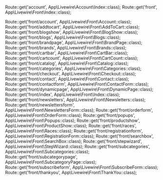 Route::get('account', App\Livewire\Account\Index::class);
Route::get('front', App\Livewire\Front\Index::class);

Route::get('front/account', App\Livewire\Front\Account::class);
Route::get('front/addtocart', App\Livewire\Front\AddToCart::class);
Route::get('front/blogshow', App\Livewire\Front\BlogShow::class);
Route::get('front/blogs', App\Livewire\Front\Blogs::class);
Route::get('front/brandpage', App\Livewire\Front\BrandPage::class);
Route::get('front/brands', App\Livewire\Front\Brands::class);
Route::get('front/cartbar', App\Livewire\Front\CartBar::class);
Route::get('front/cartcount', App\Livewire\Front\CartCount::class);
Route::get('front/catalog', App\Livewire\Front\Catalog::class);
Route::get('front/categories', App\Livewire\Front\Categories::class);
Route::get('front/checkout', App\Livewire\Front\Checkout::class);
Route::get('front/contact', App\Livewire\Front\Contact::class);
Route::get('front/contactform', App\Livewire\Front\ContactForm::class);
Route::get('front/dynamicpage', App\Livewire\Front\DynamicPage::class);
Route::get('front/index', App\Livewire\Front\Index::class);
Route::get('front/newsletters', App\Livewire\Front\Newsletters::class);
Route::get('front/newslettersform', App\Livewire\Front\NewslettersForm::class);
Route::get('front/orderform', App\Livewire\Front\OrderForm::class);
Route::get('front/popups', App\Livewire\Front\Popups::class);
Route::get('front/productshow', App\Livewire\Front\ProductShow::class);
Route::get('front/races', App\Livewire\Front\Races::class);
Route::get('front/registrationform', App\Livewire\Front\RegistrationForm::class);
Route::get('front/searchbox', App\Livewire\Front\SearchBox::class);
Route::get('front/stepwizard', App\Livewire\Front\StepWizard::class);
Route::get('front/subcategories', App\Livewire\Front\Subcategories::class);
Route::get('front/subcategorypage', App\Livewire\Front\SubcategoryPage::class);
Route::get('front/subscribeform', App\Livewire\Front\SubscribeForm::class);
Route::get('front/thankyou', App\Livewire\Front\ThankYou::class);
